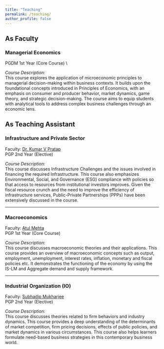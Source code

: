 ```yaml
---
title: "Teaching"
permalink: /teaching/
author_profile: false
---
```


## As  Faculty 

### Managerial Economics 
PGDM 1st Year (Core Course) \

*Course Description:* \
This course explores the application of microeconomic principles to managerial decision-making within business contexts. It builds upon the foundational concepts introduced in Principles of Economics, with an emphasis on consumer and producer behavior, market dynamics, game theory, and strategic decision-making. The course aims to equip students with analytical tools to address complex business challenges through an economic lens. 


## As Teaching Assistant

### Infrastructure and Private Sector
Faculty: [Dr. Kumar V Pratap](https://www.linkedin.com/in/kumar-v-pratap-phd-aaa65428/) \
PGP 2nd Year (Elective) 

*Course Description:* \
This course discusses Infrastructure Challenges and the issues involved in financing the required Infrastructure. This course also emphasizes Environmental, Social, and Governance (ESG) compliance with policies so that access to resources from institutional investors improves. Given the fiscal resource crunch and the need to improve the efficiency of infrastructure services, Public-Private Partnerships (PPPs) have been extensively discussed in the course. 

---

### Macroeconomics  
Faculty: [Atul Mehta](https://www.iimshillong.ac.in/faculty/atul-mehta/) \
PGP 1st Year (Core Course)

*Course Description:* \
This course discusses macroeconomic theories and their applications. This course provides an overview of macroeconomic concepts such as output, employment, unemployment, interest rates, inflation, monetary and fiscal policies etc. It demonstrates the functioning of the economy by using the IS-LM and Aggregate demand and supply framework. 

---

### Industrial Organization (IO)

Faculty: [Subhadip Mukharjee](https://www.iimshillong.ac.in/faculty/subhadip-mukherjee) \
PGP 2nd Year (Elective) 

*Course Description:* \
This course discusses theories related to firm behaviors and industry dynamics. This course provides a deep understanding of the determinants of market competition, firm pricing decisions, effects of public policies, and market dynamics in various circumstances. This course also helps learners formulate need-based business strategies in this contemporary business world. 
